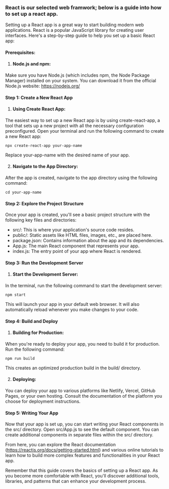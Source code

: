 ### React is our selected web framwork; below is a guide into how to set up a react app. 
Setting up a React app is a great way to start building modern web applications. React is a popular JavaScript library for creating user interfaces. Here's a step-by-step guide to help you set up a basic React app:

#### Prerequisites:

1. #### Node.js and npm: 
Make sure you have Node.js (which includes npm, the Node Package Manager) installed on your system. You can download it from the official Node.js website: https://nodejs.org/

#### Step 1: Create a New React App

1. #### Using Create React App:
The easiest way to set up a new React app is by using create-react-app, a tool that sets up a new project with all the necessary configuration preconfigured.
Open your terminal and run the following command to create a new React app:

    npx create-react-app your-app-name

Replace your-app-name with the desired name of your app.

2. #### Navigate to the App Directory:
After the app is created, navigate to the app directory using the following command:

    cd your-app-name

#### Step 2: Explore the Project Structure
Once your app is created, you'll see a basic project structure with the following key files and directories:

* src/: This is where your application's source code resides.
* public/: Static assets like HTML files, images, etc., are placed here.
* package.json: Contains information about the app and its dependencies.
* App.js: The main React component that represents your app.
* index.js: The entry point of your app where React is rendered.

#### Step 3: Run the Development Server

1. #### Start the Development Server:
In the terminal, run the following command to start the development server:

    npm start

This will launch your app in your default web browser. It will also automatically reload whenever you make changes to your code.

#### Step 4: Build and Deploy

1. #### Building for Production:
When you're ready to deploy your app, you need to build it for production. Run the following command:

    npm run build
This creates an optimized production build in the build/ directory.

2. #### Deploying:
You can deploy your app to various platforms like Netlify, Vercel, GitHub Pages, or your own hosting. Consult the documentation of the platform you choose for deployment instructions.

#### Step 5: Writing Your App
Now that your app is set up, you can start writing your React components in the src/ directory. Open src/App.js to see the default component. You can create additional components in separate files within the src/ directory.

From here, you can explore the React documentation (https://reactjs.org/docs/getting-started.html) and various online tutorials to learn how to build more complex features and functionalities in your React app.

Remember that this guide covers the basics of setting up a React app. As you become more comfortable with React, you'll discover additional tools, libraries, and patterns that can enhance your development process.